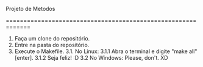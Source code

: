 Projeto de Metodos

=============================================================

1. Faça um clone do repositório.
2. Entre na pasta do repositório.
3. Execute o Makefile.
	3.1. No Linux:
		3.1.1 Abra o terminal e digite "make all" [enter].
		3.1.2 Seja feliz! :D
	3.2 No Windows:
		Please, don't. XD
